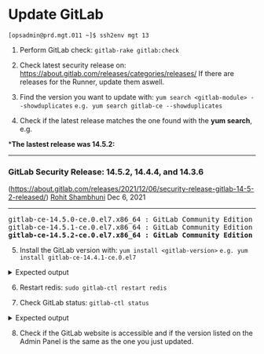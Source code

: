 # Update GitLab
```[opsadmin@prd.mgt.011 ~]$ ssh2env mgt 13```

1. Perform GitLab check:
```gitlab-rake gitlab:check```

2. Check latest security release on: 
https://about.gitlab.com/releases/categories/releases/
If there are releases for the Runner, update them aswell.

3. Find the version you want to update with:
```yum search <gitlab-module> --showduplicates```
```e.g. yum search gitlab-ce --showduplicates```

4. Check if the latest release matches the one found with the **yum search**, e.g.

***The lastest release was 14.5.2:**
___

### GitLab Security Release: 14.5.2, 14.4.4, and 14.3.6
(https://about.gitlab.com/releases/2021/12/06/security-release-gitlab-14-5-2-released/)
[Rohit Shambhuni](https://about.gitlab.com/company/team/#rshambhuni) 
Dec 6, 2021
___

<pre>
gitlab-ce-14.5.0-ce.0.el7.x86_64 : GitLab Community Edition (including NGINX, Postgres, Redis)
gitlab-ce-14.5.1-ce.0.el7.x86_64 : GitLab Community Edition (including NGINX, Postgres, Redis)
<strong>gitlab-ce-14.5.2-ce.0.el7.x86_64 : GitLab Community Edition (including NGINX, Postgres, Redis)</strong>
</pre>

5. Install the GitLab version with:
```yum install <gitlab-version>```
```e.g. yum install gitlab-ce-14.4.1-ce.0.el7```

<details>
  <summary>Expected output</summary>
   <pre>
        _______ __  __          __
    / ____(_) /_/ /   ____ _/ /_
   / / __/ / __/ /   / __ `/ __ \
  / /_/ / / /_/ /___/ /_/ / /_/ /
  \____/_/\__/_____/\__,_/_.___/
  
Upgrade complete! If your GitLab server is misbehaving try running
  sudo gitlab-ctl restart
  before anything else.
If you need to roll back to the previous version you can use the database
backup made during the upgrade (scroll up for the filename).
  Verifying  : gitlab-ce-14.5.2-ce.0.el7.x86_64                                                                                                                   1/2
  Verifying  : gitlab-ce-14.4.1-ce.0.el7.x86_64                                                                                                                   2/2
Updated:
  gitlab-ce.x86_64 0:14.5.2-ce.0.el7
  
Complete!
</pre>
</details>

6. Restart redis:
```sudo gitlab-ctl restart redis```

7. Check GitLab status:
```gitlab-ctl status```

<details>
  <summary>Expected output</summary>
   <pre>
run: alertmanager: (pid 539) 346s; run: log: (pid 1219) 593983s
run: gitaly: (pid 615) 337s; run: log: (pid 1214) 593983s
run: gitlab-exporter: (pid 525) 347s; run: log: (pid 1209) 593983s
run: gitlab-workhorse: (pid 518) 348s; run: log: (pid 1207) 593983s
run: grafana: (pid 549) 345s; run: log: (pid 1210) 593983s
run: logrotate: (pid 565) 345s; run: log: (pid 1213) 593983s
run: nginx: (pid 571) 344s; run: log: (pid 1208) 593983s
run: node-exporter: (pid 578) 344s; run: log: (pid 1215) 593983s
run: postgres-exporter: (pid 531) 347s; run: log: (pid 1217) 593983s
run: postgresql: (pid 1220) 593983s; run: log: (pid 1212) 593983s
run: puma: (pid 584) 344s; run: log: (pid 1205) 593983s
run: redis: (pid 1922) 24s; run: log: (pid 1211) 593983s
run: redis-exporter: (pid 590) 343s; run: log: (pid 1218) 593983s
run: sidekiq: (pid 595) 343s; run: log: (pid 1216) 593983s
</pre>
</details>

8. Check if the GitLab website is accessible and if the version listed on the Admin Panel is the same as the one you just updated.

